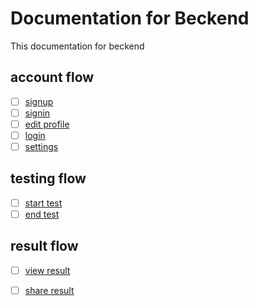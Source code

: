 # Documentation for Beckend
This documentation for beckend 

## account flow
- [ ] [signup](signup.md)
- [ ] [signin](signin.md)
- [ ] [edit profile](edit_profile.md)
- [ ] [login](login.md)
- [ ] [settings](settings.md)

## testing flow
- [ ] [start test](start_test.md)
- [ ] [end test](end_test.md)

## result flow
- [ ] [view result](view_result.md)
- [ ] [share result](share_result.md)

